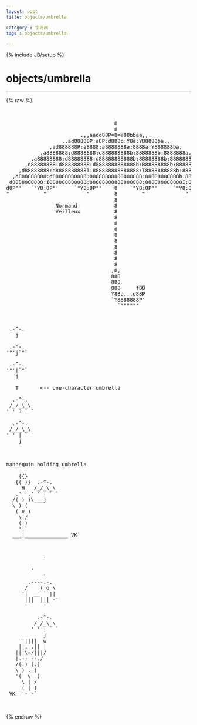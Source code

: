 ```yaml
---
layout: post
title: objects/umbrella
category : 字符画
tags : objects/umbrella
---
```

{% include JB/setup %}
# objects/umbrella
---
{% raw %}
<pre>


                                   8
                                   8
                        .,,aadd88P=8=Y88bbaa,,.
                  .,ad88888P:a8P:d888b:Y8a:Y88888ba,.
              ,ad888888P:a8888:a8888888a:8888a:Y888888ba,
           ,a8888888:d8888888:d888888888b:8888888b:8888888a,
        ,a88888888:d88888888:d88888888888b:88888888b:88888888a,
      ,d88888888:d888888888:d8888888888888b:888888888b:88888888b,
    ,d88888888:d8888888888I:888888888888888:I8888888888b:88888888b,
  ,d888888888:d88888888888:88888888888888888:88888888888b:888888888b,
 d8888888888:I888888888888:88888888888888888:888888888888I:8888888888b
d8P&quot;&#039;   `&quot;Y8:8P&quot;&#039;     `&quot;Y8:8P&quot;&#039;    8    `&quot;Y8:8P&quot;&#039;     `&quot;Y8:8P&quot;&#039;   `&quot;Y8b
&quot;           &quot;             &quot;        8        &quot;             &quot;           &quot;
                                   8
                Normand            8
                Veilleux           8
                                   8
                                   8
                                   8
                                   8
                                   8
                                   8
                                   8
                                   8
                                   8
                                  ,8,
                                  888
                                  888      __
                                  888     f88
                                  Y88b,,,d88P
                                  `Y8888888P&#039;
                                    `&quot;&quot;&quot;&quot;&quot;&#039;



 .-^-.
   j

 .-^-.
&#039;&quot;&#039;j`&quot;`

 .-^-.
&#039;&quot;&#039;|`&quot;`
   j

   T       &lt;-- one-character umbrella

  .-^-.
 /_/_\_\
&#039; &#039; J ` `

  .-^-.
 /_/_\_\
&#039; &#039; | ` `
    j



mannequin holding umbrella

    {{}
   {( )}  .-^-.
     H   /_/_\_\
   .&#039; `.&#039; &#039; | ` `
  /( ) )\___j
  \ ) (
   ( v )
    \|/
    (|)
    &#039;|`
  ___|______________ VK



            &#039;
 
        &#039;
            &#039;
       .----.-.
      /    ( o \
     &#039;|  __ ` ||
      |||  ||| -&#039;


          .-^-.
         /_/_\_\
        &#039; &#039; | ` `
            j
     |||||  w
    ||. .|| |
   |||\=/|||/
   |.-- --./
   /(.) (.)
   \ ) . ( 
   &#039;(  v  )
     \ | /
     ( | )
 VK  &#039;- -`

 </pre>
{% endraw %}
